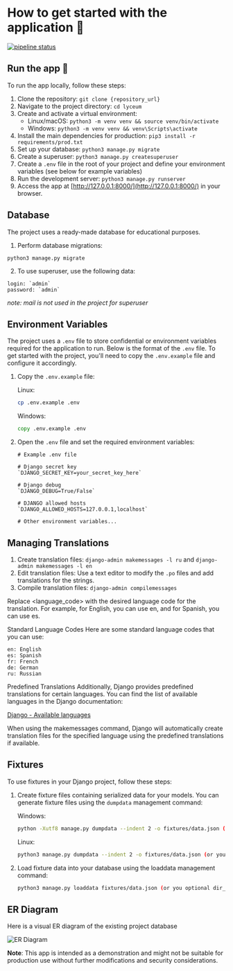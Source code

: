# How to get started with the application 📝

[![pipeline status](https://gitlab.crja72.ru/django/2024/spring/course/students/197286-macalistervadim-course-1112/badges/main/pipeline.svg)](https://gitlab.crja72.ru/django/2024/spring/course/students/197286-macalistervadim-course-1112/commits/main)

## Run the app 🚀

To run the app locally, follow these steps:

1. Clone the repository: `git clone {repository_url}`
2. Navigate to the project directory: `cd lyceum`
3. Create and activate a virtual environment:
   - Linux/macOS: `python3 -m venv venv && source venv/bin/activate`
   - Windows: `python3 -m venv venv && venv\Scripts\activate`
4. Install the main dependencies for production: `pip3 install -r requirements/prod.txt`
5. Set up your database: `python3 manage.py migrate`
6. Create a superuser: `python3 manage.py createsuperuser`
7. Create a `.env` file in the root of your project and define your environment variables (see below for example variables)
8. Run the development server: `python3 manage.py runserver`
9. Access the app at [http://127.0.0.1:8000/](http://127.0.0.1:8000/) in your browser.

## Database
The project uses a ready-made database for educational purposes.

1. Perform database migrations:

```
python3 manage.py migrate
```

2. To use superuser, use the following data:
```
login: `admin`
password: `admin`
```

*note: mail is not used in the project for superuser*

## Environment Variables

The project uses a `.env` file to store confidential or environment variables required for the application to run. Below is the format of the `.env` file.
To get started with the project, you'll need to copy the `.env.example` file and configure it accordingly.

1. Copy the `.env.example` file:
   
   Linux:
   ```bash
   cp .env.example .env
   ```
   Windows:
   ```cmd
   copy .env.example .env
   ```

2. Open the `.env` file and set the required environment variables:
    ```plaintext
    # Example .env file

    # Django secret key
    `DJANGO_SECRET_KEY=your_secret_key_here`
    
    # Django debug
    `DJANGO_DEBUG=True/False`

    # DJANGO allowed hosts
    `DJANGO_ALLOWED_HOSTS=127.0.0.1,localhost`

    # Other environment variables...
    ```

## Managing Translations

1. Create translation files: `django-admin makemessages -l ru` and `django-admin makemessages -l en`
2. Edit translation files: Use a text editor to modify the `.po` files and add translations for the strings.
3. Compile translation files: `django-admin compilemessages`

Replace <language_code> with the desired language code for the translation. For example, for English, you can use en, and for Spanish, you can use es.

Standard Language Codes
Here are some standard language codes that you can use:
```
en: English
es: Spanish
fr: French
de: German
ru: Russian
```
Predefined Translations
Additionally, Django provides predefined translations for certain languages. You can find the list of available languages in the Django documentation:

[Django - Available languages](http://www.lingoes.net/en/translator/langcode.htm)

When using the makemessages command, Django will automatically create translation files for the specified language using the predefined translations if available.

## Fixtures

To use fixtures in your Django project, follow these steps:

1. Create fixture files containing serialized data for your models. You can generate fixture files using the `dumpdata` management command:

   Windows:
   ```bash
   python -Xutf8 manage.py dumpdata --indent 2 -o fixtures/data.json (or you optional dir_name)
   ```
   Linux:
   ```bash
   python3 manage.py dumpdata --indent 2 -o fixtures/data.json (or you optional dir_name)
   ```
   
2. Load fixture data into your database using the loaddata management command:
   ```bash
   python3 manage.py loaddata fixtures/data.json (or you optional dir_name)
## ER Diagram
Here is a visual ER diagram of the existing project database

![ER Diagram](ER.jpg)

**Note**: This app is intended as a demonstration and might not be suitable for production use without further modifications and security considerations.
